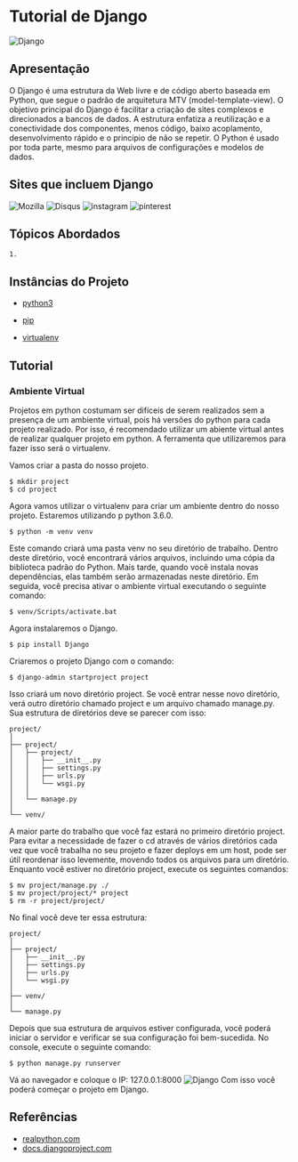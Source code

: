 # Tutorial de Django

![Django](img/django.png)

## Apresentação

O Django é uma estrutura da Web livre e de código aberto baseada em Python, que segue o padrão de arquitetura MTV (model-template-view).
O objetivo principal do Django é facilitar a criação de sites complexos e direcionados a bancos de dados. A estrutura enfatiza a reutilização e a conectividade dos componentes, menos código, baixo acoplamento, desenvolvimento rápido e o princípio de não se repetir. O Python é usado por toda parte, mesmo para arquivos de configurações e modelos de dados.

## Sites que incluem Django

![Mozilla](img/firefox.png)
![Disqus](img/disqus.png)
![instagram](img/instagram.png)
![pinterest](img/pinterest.png)

## Tópicos Abordados

    1. 

## Instâncias do Projeto

* [python3](https://www.python.org/)

* [pip](https://pypi.org/project/pip/)

* [virtualenv](https://virtualenv.pypa.io/en/latest/)

## Tutorial

### Ambiente Virtual
Projetos em python costumam ser difíceis de serem realizados sem a presença de um ambiente virtual, pois há versões do python para cada projeto realizado. Por isso, é recomendado utilizar um abiente virtual antes de realizar qualquer projeto em python. A ferramenta que utilizaremos para fazer isso será o virtualenv.

Vamos criar a pasta do nosso projeto.
```shell
$ mkdir project
$ cd project
```
Agora vamos utilizar o virtualenv para criar um ambiente dentro do nosso projeto.
Estaremos utilizando p python 3.6.0.
```shell
$ python -m venv venv
```
Este comando criará uma pasta venv no seu diretório de trabalho. Dentro deste diretório, você encontrará vários arquivos, incluindo uma cópia da biblioteca padrão do Python. Mais tarde, quando você instala novas dependências, elas também serão armazenadas neste diretório. Em seguida, você precisa ativar o ambiente virtual executando o seguinte comando:
```shell
$ venv/Scripts/activate.bat
```
Agora instalaremos o Django.
```shell
$ pip install Django
```
Criaremos o projeto Django com o comando:
```shell
$ django-admin startproject project
```
Isso criará um novo diretório project. Se você entrar nesse novo diretório, verá outro diretório chamado project e um arquivo chamado manage.py. Sua estrutura de diretórios deve se parecer com isso:
```
project/
│
├── project/
│   ├── project/
│   │   ├── __init__.py
│   │   ├── settings.py
│   │   ├── urls.py
│   │   └── wsgi.py
│   │
│   └── manage.py
│
└── venv/
```
A maior parte do trabalho que você faz estará no primeiro diretório project. Para evitar a necessidade de fazer o cd através de vários diretórios cada vez que você trabalha no seu projeto e fazer deploys em um host, pode ser útil reordenar isso levemente, movendo todos os arquivos para um diretório. Enquanto você estiver no diretório project, execute os seguintes comandos:
```shell
$ mv project/manage.py ./
$ mv project/project/* project
$ rm -r project/project/
```
No final você deve ter essa estrutura:
```
project/
│
├── project/
│   ├── __init__.py
│   ├── settings.py
│   ├── urls.py
│   └── wsgi.py
│
├── venv/
│
└── manage.py
```
Depois que sua estrutura de arquivos estiver configurada, você poderá iniciar o servidor e verificar se sua configuração foi bem-sucedida. No console, execute o seguinte comando:
```shell
$ python manage.py runserver
```
Vá ao navegador e coloque o IP: 127.0.0.1:8000
![Django](img/screenDjango.PNG)
Com isso você poderá começar o projeto em Django.

## Referências

* [realpython.com](https://realpython.com/get-started-with-django-1/)
* [docs.djangoproject.com](https://docs.djangoproject.com/en/2.2/)